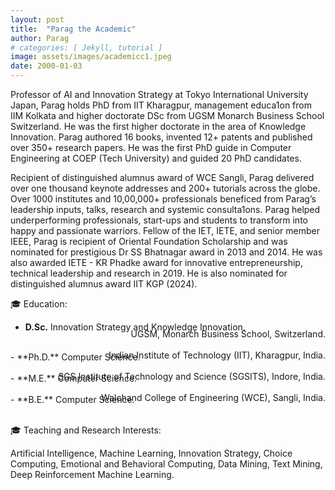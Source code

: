 ```yaml
---
layout: post
title:  "Parag the Academic"
author: Parag
# categories: [ Jekyll, tutorial ]
image: assets/images/academicc1.jpeg
date: 2000-01-03
---
```


Professor of AI and Innovation Strategy at Tokyo International University Japan, Parag holds PhD from IIT Kharagpur, management educa1on from IIM Kolkata and higher doctorate DSc from UGSM Monarch Business School Switzerland. He was the first higher doctorate in the area of Knowledge Innovation. Parag authored 16 books, invented 12+ patents and published over 350+ research papers. He was the first PhD guide in Computer Engineering at COEP (Tech University) and guided 20 PhD candidates. 

Recipient of distinguished alumnus award of WCE Sangli, Parag delivered over one thousand keynote addresses and 200+ tutorials across the globe. Over 1000 institutes and 10,00,000+ professionals beneficed from Parag’s leadership inputs, talks, research and systemic consulta1ons. Parag helped underperforming professionals, start-ups and students to transform into happy and passionate warriors. Fellow of the IET, IETE, and senior member IEEE, Parag is recipient of Oriental Foundation Scholarship and was nominated for prestigious Dr SS Bhatnagar award in 2013 and 2014. He was also awarded IETE - KR Phadke award for innovative entrepreneurship, technical leadership and research in 2019. He is also nominated for distinguished alumnus award IIT KGP (2024).

🎓 Education: 

- **D.Sc.** Innovation Strategy and Knowledge Innovation.
<div style="text-align: right; top: -20px; position: relative; vertical-align: top; padding:0px; margin:0px; "> UGSM, Monarch Business School, Switzerland. </div>
- **Ph.D.** Computer Science.
<div style="text-align: right; top: -20px; position: relative; vertical-align: top; padding:0px; margin:0px; "> Indian Institute of Technology (IIT), Kharagpur, India. </div>
- **M.E.** Computer Science.
<div style="text-align: right; top: -20px; position: relative; vertical-align: top; padding:0px; margin:0px; "> SGS Institute of Technology and Science (SGSITS), Indore, India. </div>
- **B.E.** Computer Science.
<div style="text-align: right; top: -20px; position: relative; vertical-align: top; padding:0px; margin:0px; "> Walchand College of Engineering (WCE), Sangli, India. </div>

🎓 Teaching and Research Interests: 

Artificial Intelligence, Machine Learning, Innovation Strategy, Choice Computing, Emotional and Behavioral Computing, Data Mining, Text Mining, Deep Reinforcement Machine Learning. 

